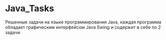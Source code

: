 # Java_Tasks
Решенные задачи на языке программирования Java, каждая программа обладает графическим интерфейсом Java Swing и содержит в себе по 2 задачи.
